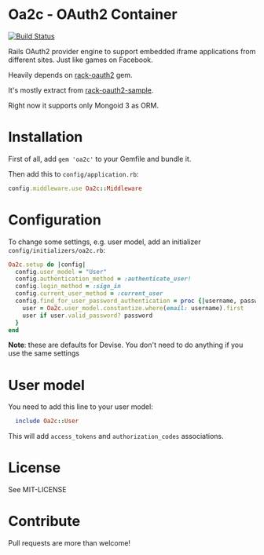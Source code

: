 # Oa2c - OAuth2 Container

[![Build Status](https://secure.travis-ci.org/adie/oa2c.png)](http://travis-ci.org/adie/oa2c)

Rails OAuth2 provider engine to support embedded iframe applications from different sites. Just like games on Facebook.

Heavily depends on [rack-oauth2](https://github.com/nov/rack-oauth2) gem.

It's mostly extract from [rack-oauth2-sample](https://github.com/nov/rack-oauth2-sample).

Right now it supports only Mongoid 3 as ORM.

# Installation

First of all, add `gem 'oa2c'` to your Gemfile and bundle it.

Then add this to `config/application.rb`:

```ruby
config.middleware.use Oa2c::Middleware
```

# Configuration

To change some settings, e.g. user model, add an initializer `config/initializers/oa2c.rb`:

```ruby
Oa2c.setup do |config|
  config.user_model = "User"
  config.authentication_method = :authenticate_user!
  config.login_method = :sign_in
  config.current_user_method = :current_user
  config.find_for_user_password_authentication = proc {|username, password|
    user = Oa2c.user_model.constantize.where(email: username).first
    user if user.valid_password? password
  }
end
```

**Note**: these are defaults for Devise. You don't need to do anything if you use the same settings

# User model

You need to add this line to your user model:

```ruby
  include Oa2c::User
```

This will add `access_tokens` and `authorization_codes` associations.

# License

See MIT-LICENSE

# Contribute

Pull requests are more than welcome!
